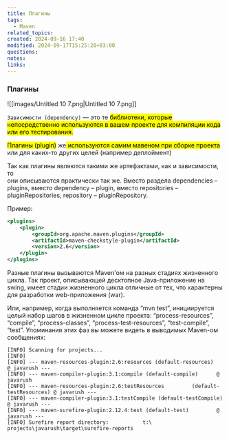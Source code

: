 ```yaml
---
title: Плагины
tags:
  - Maven
related_topics: 
created: 2024-09-16 17:40
modified: 2024-09-17T15:25:20+03:00
questions: 
notes: 
links: 
---
```


### Плагины

![[images/Untitled 10 7.png|Untitled 10 7.png]]

`Зависимости (dependency)` — это те <mark class="hltr-yellow">библиотеки, которые непосредственно используются в вашем проекте для компиляции кода или его тестирования.  </mark>

<mark class="hltr-red">Плагины (plugin)</mark> же<mark class="hltr-yellow"> используются самим мавеном при сборке проекта</mark> или для каких-то других целей (например деплоймент)  

Так как плагины являются такими же артефактами, как и зависимости, то  
они описываются практически так же. Вместо раздела dependencies –  
plugins, вместо dependency – plugin, вместо repositories –  
pluginRepositories, repository – pluginRepository.  

Пример:

```XML
<plugins>
    <plugin>
        <groupId>org.apache.maven.plugins</groupId>
        <artifactId>maven-checkstyle-plugin</artifactId>
        <version>2.6</version>
    </plugin>
</plugins>
```

Разные плагины вызываются Maven'ом на разных стадиях жизненного цикла. Так проект, описывающей десктопное Java-приложение на swing, имеет стадии жизненного цикла отличные от тех, что характерны для разработки web-приложения (war).

Или, например, когда выполняется команда “mvn test”, инициируeтся целый набор шагов в жизненном цикле проекта: “process-resources”, “compile”, “process-classes”, “process-test-resources”, “test-compile”, “test”. Упоминания этих фаз вы можете видеть в выводимых Maven-ом сообщениях:

```Plain
[INFO] Scanning for projects...
[INFO]
[INFO] --- maven-resources-plugin:2.6:resources (default-resources)     @ javarush ---
[INFO] --- maven-compiler-plugin:3.1:compile (default-compile)      @ javarush
[INFO] --- maven-resources-plugin:2.6:testResources         (default-testResources) @ javarush ---
[INFO] --- maven-compiler-plugin:3.1:testCompile (default-testCompile)          @ javarush ---
[INFO] --- maven-surefire-plugin:2.12.4:test (default-test)         @ javarush ---
[INFO] Surefire report directory:           t:\ projects\javarush\target\surefire-reports
```
